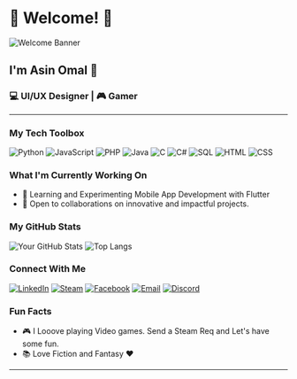 # 🌟 Welcome! 🌟

![Welcome Banner](https://images.pexels.com/photos/3165335/pexels-photo-3165335.jpeg?auto=compress&cs=tinysrgb&w=1260&h=750&dpr=1) <!-- Add your banner image link here -->

## I'm Asin Omal 👋

### 💻 UI/UX Designer | 🎮 Gamer

---

### My Tech Toolbox

![Python](https://img.shields.io/badge/Python-3776AB?style=for-the-badge&logo=python&logoColor=white)
![JavaScript](https://img.shields.io/badge/JavaScript-F7DF1E?style=for-the-badge&logo=javascript&logoColor=black)
![PHP](https://img.shields.io/badge/PHP-777BB4?style=for-the-badge&logo=php&logoColor=white)
![Java](https://img.shields.io/badge/Java-007396?style=for-the-badge&logo=java&logoColor=white)
![C](https://img.shields.io/badge/C-00599C?style=for-the-badge&logo=c&logoColor=white)
![C#](https://img.shields.io/badge/C%23-239120?style=for-the-badge&logo=c-sharp&logoColor=white)
![SQL](https://img.shields.io/badge/SQL-4479A1?style=for-the-badge&logo=sql&logoColor=white)
![HTML](https://img.shields.io/badge/HTML5-E34F26?style=for-the-badge&logo=html5&logoColor=white)
![CSS](https://img.shields.io/badge/CSS3-1572B6?style=for-the-badge&logo=css3&logoColor=white)
<!--![React](https://img.shields.io/badge/React-20232A?style=for-the-badge&logo=react&logoColor=61DAFB)
![Node.js](https://img.shields.io/badge/Node.js-339933?style=for-the-badge&logo=nodedotjs&logoColor=white)
![Django](https://img.shields.io/badge/Django-092E20?style=for-the-badge&logo=django&logoColor=white)
![Docker](https://img.shields.io/badge/Docker-2496ED?style=for-the-badge&logo=docker&logoColor=white) -->

### What I'm Currently Working On
- 📱 Learning and Experimenting Mobile App Development with Flutter
- 🎯 Open to collaborations on innovative and impactful projects.

### My GitHub Stats

![Your GitHub Stats](https://github-readme-stats.vercel.app/api?username=asinomal&show_icons=true&theme=radical)
![Top Langs](https://github-readme-stats.vercel.app/api/top-langs/?username=asinomal&layout=compact&theme=radical)

### Connect With Me

[![LinkedIn](https://img.shields.io/badge/LinkedIn-0A66C2?style=for-the-badge&logo=linkedin&logoColor=white)](https://www.linkedin.com/in/asin-omal-7a08502a7/)
[![Steam](https://img.shields.io/badge/steam-downloads-brightgreen)](https://steamcommunity.com/profiles/76561198439730332/)
[![Facebook](https://img.shields.io/badge/facebook-%230077B5.svg?&style=for-the-badge&logo=facebook&logoColor=white)](https://x.com/BimsaraUdara)
[![Email](https://img.shields.io/badge/Email-D14836?style=for-the-badge&logo=gmail&logoColor=white)](mailto:wwasinomal@gmail.com)
[![Discord](https://img.shields.io/discord/{azrael2838}?style=for-the-badge&logo=discord&logoColor=white)](azrael2838)

### Fun Facts

- 🎮 I Looove playing Video games. Send a Steam Req and Let's have some fun.
- 📚 Love Fiction and Fantasy ❤️

---

<!--### Let's Create Something Amazing Together! 🚀

Feel free to explore my repositories, and open issues, or reach out if you'd like to collaborate on exciting projects. Let's push the boundaries of technology and innovation together!

<!--![Footer Image](https://example.com/your-footer-image.jpg)  Add your footer image link here -->
